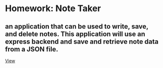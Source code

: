 # Homework: Note Taker

## an application that can be used to write, save, and delete notes. This application will use an express backend and save and retrieve note data from a JSON file.

[View](https://rumardas.github.io/homework_11_test/)